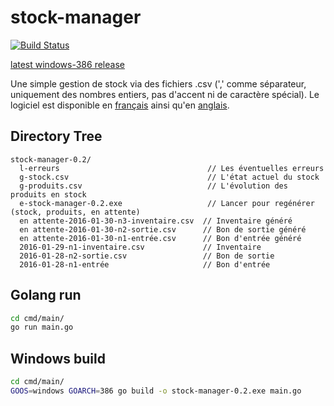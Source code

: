 # stock-manager

[![Build Status](https://drone.io/github.com/olivier5741/stock-manager/status.png)](https://drone.io/github.com/olivier5741/stock-manager/latest)

[latest windows-386 release](https://drone.io/github.com/olivier5741/stock-manager/files)

Une simple gestion de stock via des fichiers .csv 
(',' comme séparateur, uniquement des nombres entiers, pas d'accent ni de caractère spécial). 
Le logiciel est disponible en [français](https://github.com/olivier5741/stock-manager/blob/master/cmd/main/fr-be.all.yaml) ainsi qu'en [anglais](https://github.com/olivier5741/stock-manager/blob/master/cmd/main/en-us.all.yaml).

## Directory Tree
```
stock-manager-0.2/
  l-erreurs                                 // Les éventuelles erreurs
  g-stock.csv                               // L'état actuel du stock
  g-produits.csv                            // L'évolution des produits en stock
  e-stock-manager-0.2.exe                   // Lancer pour regénérer (stock, produits, en attente)
  en attente-2016-01-30-n3-inventaire.csv  // Inventaire généré
  en attente-2016-01-30-n2-sortie.csv      // Bon de sortie généré
  en attente-2016-01-30-n1-entrée.csv      // Bon d'entrée généré
  2016-01-29-n1-inventaire.csv             // Inventaire
  2016-01-28-n2-sortie.csv                 // Bon de sortie
  2016-01-28-n1-entrée                     // Bon d'entrée
```

## Golang run
```bash
cd cmd/main/
go run main.go
```

## Windows build
```bash
cd cmd/main/
GOOS=windows GOARCH=386 go build -o stock-manager-0.2.exe main.go
```

